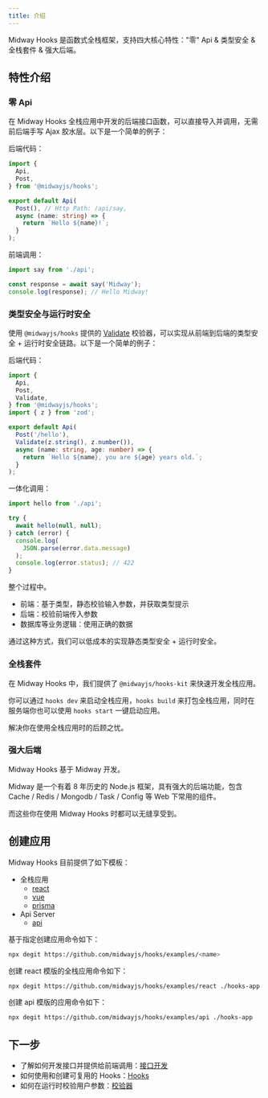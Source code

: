 ```yaml
---
title: 介绍
---
```


Midway Hooks 是函数式全栈框架，支持四大核心特性："零" Api & 类型安全 & 全栈套件 & 强大后端。

## 特性介绍

### 零 Api

在 Midway Hooks 全栈应用中开发的后端接口函数，可以直接导入并调用，无需前后端手写 Ajax 胶水层。以下是一个简单的例子：

后端代码：

```ts
import {
  Api,
  Post,
} from '@midwayjs/hooks';

export default Api(
  Post(), // Http Path: /api/say,
  async (name: string) => {
    return `Hello ${name}!`;
  }
);
```

前端调用：

```ts
import say from './api';

const response = await say('Midway');
console.log(response); // Hello Midway!
```

### 类型安全与运行时安全

使用 `@midwayjs/hooks` 提供的 [Validate](./validate.md) 校验器，可以实现从前端到后端的类型安全 + 运行时安全链路。以下是一个简单的例子：

后端代码：

```ts
import {
  Api,
  Post,
  Validate,
} from '@midwayjs/hooks';
import { z } from 'zod';

export default Api(
  Post('/hello'),
  Validate(z.string(), z.number()),
  async (name: string, age: number) => {
    return `Hello ${name}, you are ${age} years old.`;
  }
);
```

一体化调用：

```ts
import hello from './api';

try {
  await hello(null, null);
} catch (error) {
  console.log(
    JSON.parse(error.data.message)
  );
  console.log(error.status); // 422
}
```

整个过程中。

- 前端：基于类型，静态校验输入参数，并获取类型提示
- 后端：校验前端传入参数
- 数据库等业务逻辑：使用正确的数据

通过这种方式，我们可以低成本的实现静态类型安全 + 运行时安全。

### 全栈套件

在 Midway Hooks 中，我们提供了 `@midwayjs/hooks-kit` 来快速开发全栈应用。

你可以通过 `hooks dev` 来启动全栈应用，`hooks build` 来打包全栈应用，同时在服务端你也可以使用 `hooks start` 一键启动应用。

解决你在使用全栈应用时的后顾之忧。

### 强大后端

Midway Hooks 基于 Midway 开发。

Midway 是一个有着 8 年历史的 Node.js 框架，具有强大的后端功能，包含 Cache / Redis / Mongodb / Task / Config 等 Web 下常用的组件。

而这些你在使用 Midway Hooks 时都可以无缝享受到。

## 创建应用

Midway Hooks 目前提供了如下模板：

- 全栈应用
  - [react](https://github.com/midwayjs/hooks/blob/main/examples/react)
  - [vue](https://github.com/midwayjs/hooks/blob/main/examples/vue)
  - [prisma](https://github.com/midwayjs/hooks/blob/main/examples/prisma)
- Api Server
  - [api](https://github.com/midwayjs/hooks/blob/main/examples/api)

基于指定创建应用命令如下：

```bash
npx degit https://github.com/midwayjs/hooks/examples/<name>
```

创建 react 模版的全栈应用命令如下：

```bash
npx degit https://github.com/midwayjs/hooks/examples/react ./hooks-app
```

创建 api 模版的应用命令如下：

```bash
npx degit https://github.com/midwayjs/hooks/examples/api ./hooks-app
```

## 下一步

- 了解如何开发接口并提供给前端调用：[接口开发](./api.md)
- 如何使用和创建可复用的 Hooks：[Hooks](./builtin-hooks.md)
- 如何在运行时校验用户参数：[校验器](./validate.md)
